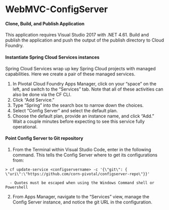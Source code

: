 # WebMVC-ConfigServer

#### Clone, Build, and Publish Application
This application requires Visual Studio 2017 with .NET 4.61. Build and publish the application and push the output of the publish directory to Cloud Foundry.

#### Instantiate Spring Cloud Services instances 
Spring Cloud Services wrap up key Spring Cloud projects with managed capabilities. Here we create a pair of these managed services. 
 
  1. In Pivotal Cloud Foundry Apps Manager, click on your “space” on the left, and switch to the “Services” tab. Note that all of these activities can also be done via the CF CLI. 
  2. Click “Add Service.” 
  3. Type “Spring” into the search box to narrow down the choices. 
  4. Select “Config Server” and select the default plan. 
  5. Choose the default plan, provide an instance name, and click “Add.” Wait a couple minutes before expecting to see this service fully operational. 

#### Point Config Server to Git repository 
  1. From the Terminal within Visual Studio Code, enter in the following command. This tells the Config Server where to get its configurations from: 
  
    > cf update-service <configservername> -c '{\"git\": { \"uri\":\"https://github.com/corn-pivotal/configserver-repo\"}}'
  
      - Quotes must be escaped when using the Windows Command shell or Powershell

  2. From Apps Manager, navigate to the “Services” view, manage the Config Server instance, and notice the git URL in the configuration.

